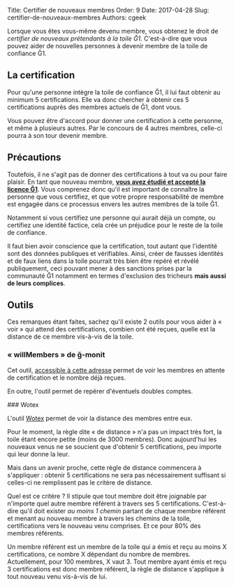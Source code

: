 Title: Certifier de nouveaux membres
Order: 9
Date: 2017-04-28
Slug: certifier-de-nouveaux-membres
Authors: cgeek

Lorsque vous êtes vous-même devenu membre, vous obtenez le droit de *certifier de nouveaux prétendants à la toile Ğ1*. C'est-à-dire que vous pouvez aider de nouvelles personnes à devenir membre de la toile de confiance Ğ1.

## La certification

Pour qu'une personne intègre la toile de confiance Ğ1, il lui faut obtenir au minimum 5 certifications. Elle va donc chercher à obtenir ces 5 certifications auprès des membres actuels de Ğ1, dont vous.

Vous pouvez être d'accord pour donner une certification à cette personne, et même à plusieurs autres. Par le concours de 4 autres membres, celle-ci pourra à son tour devenir membre.

## Précautions

Toutefois, il ne s'agit pas de donner des certifications à tout va ou pour faire plaisir. En tant que nouveau membre, **[vous avez étudié et accepté la licence Ğ1](../devenir-membre)**. Vous comprenez donc qu'il est important de connaître la personne que vous certifiez, et que votre propre responsabilité de membre est engagée dans ce processus envers les autres membres de la toile Ğ1.

Notamment si vous certifiez une personne qui aurait déjà un compte, ou certifiez une identité factice, cela crée un préjudice pour le reste de la toile de confiance.

Il faut bien avoir conscience que la certification, tout autant que l'identité sont des données publiques et vérifiables. Ainsi, créer de fausses identités et de faux liens dans la toile pourrait très bien être repéré et révélé publiquement, ceci pouvant mener à des sanctions prises par la communauté Ğ1 notamment en termes d'exclusion des tricheurs **mais aussi de leurs complices**.

## Outils

Ces remarques étant faites, sachez qu'il existe 2 outils pour vous aider à « voir » qui attend des certifications, combien ont été reçues, quelle est la distance de ce membre vis-à-vis de la toile.

### « willMembers » de ğ-monit

Cet outil, [accessible à cette adresse](https://g1-monit.elois.org/willMembers?lg=fr&hideIdtyWithZeroCert=yes) permet de voir les membres en attente de certification et le nombre déjà reçues.

En outre, l'outil permet de repérer d'éventuels doubles comptes.

### Wotex

L'outil [Wotex](https://wotex.cgeek.fr) permet de voir la distance des membres entre eux.

Pour le moment, la règle dite « de distance » n'a pas un impact très fort, la toile étant encore petite (moins de 3000 membres). Donc aujourd'hui les nouveaux venus ne se soucient que d'obtenir 5 certifications, peu importe qui leur donne la leur.

Mais dans un avenir proche, cette règle de distance commencera à s'appliquer : obtenir 5 certifications ne sera pas nécessairement suffisant si celles-ci ne remplissent pas le critère de distance.

Quel est ce critère ? Il stipule que tout membre doit être joignable par n'importe quel autre membre référent à travers ses 5 certifications. C'est-à-dire qu'il doit exister *au moins 1 chemin* partant de chaque membre référent et menant au nouveau membre à travers les chemins de la toile, certifications vers le nouveau venu comprises. Et ce pour 80% des membres référents.

Un membre référent est un membre de la toile qui a émis et reçu au moins X certifications, ce nombre X dépendant du nombre de membres. Actuellement, pour 100 membres, X vaut 3. Tout membre ayant émis et reçu 3 certifications est donc membre référent, la règle de distance s'applique à tout nouveau venu vis-à-vis de lui.
